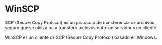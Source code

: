 
# WinSCP

SCP (Secure Copy Protocol) es un protocolo de transferencia de archivos seguro que se utiliza para transferir archivos entre un servidor y un cliente. 

WinSCP es un cliente de SCP (Secure Copy Protocol) basado en Windows.